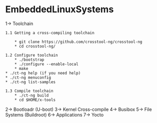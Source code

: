 # EmbeddedLinuxSystems


1-> Toolchain
  
    1.1 Getting a cross-compiling toolchain
    
    	* git clone https://github.com/crosstool-ng/crosstool-ng
    	* cd crosstool-ng/
    	
    1.2 Configure toolchain
    	* ./bootstrap
    	* ./configure --enable-local
    	* make
   	* ./ct-ng help (if you need help)
   	* ./ct-ng menuconfig
   	* ./ct-ng list-samples
    
    1.3 Compile toolchain
    	* ./ct-ng build
    	* cd $HOME/x-tools 	
  
2-> Bootloadr (U-boot)
3-> Kernel Cross-compile
4-> Busibox
5-> File Systems (Buildroot)
6-> Applications
7-> Yocto

